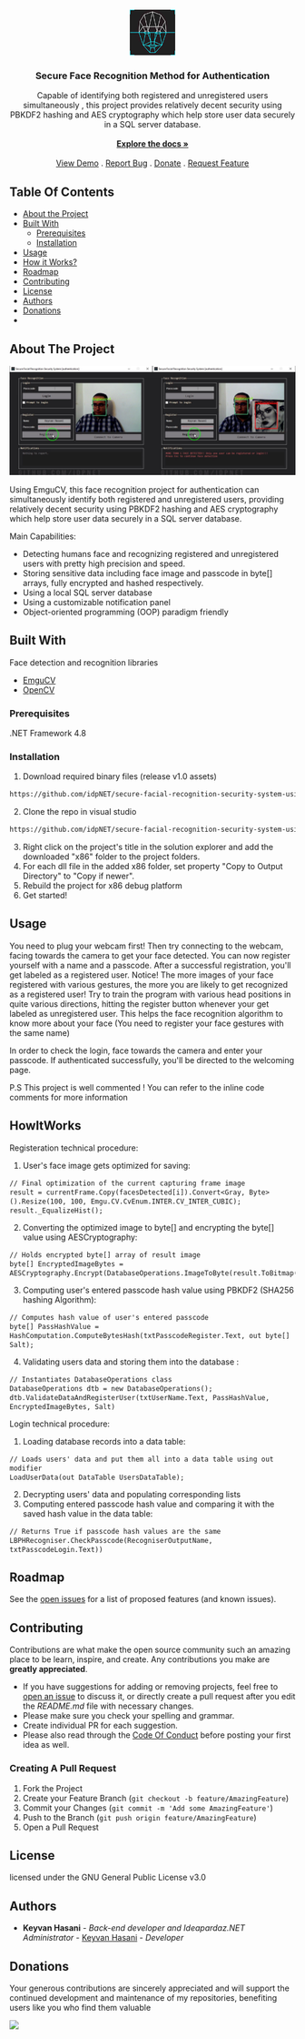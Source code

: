 <br/>
<p align="center">
  <a href="https://github.com/idpNET/secure-facial-recognition-security-system-using-emguCV">
    <img src="Resources/logo.png" alt="Logo" width="80" height="80">
  </a>

  <h3 align="center">Secure Face Recognition Method for Authentication</h3>

  <p align="center">
    Capable of identifying both registered and unregistered users simultaneously , this project provides relatively decent security using PBKDF2 hashing and AES cryptography which help store user data securely in a SQL server database.
    <br/>
    <br/>
    <a href="https://github.com/idpNET/secure-facial-recognition-security-system-using-emguCV"><strong>Explore the docs »</strong></a>
    <br/>
    <br/>
    <a href="https://github.com/idpNET/secure-facial-recognition-security-system-using-emguCV/blob/master/Resources/Screenshot.jpg">View Demo</a>
    .
    <a href="https://github.com/idpNET/secure-facial-recognition-security-system-using-emguCV/issues">Report Bug</a>
    .
    <a href="https://www.blockonomics.co/pay-url/cb221579a6bc4ed2" target="_blank">Donate</a>
    .
    <a href="https://github.com/idpNET/secure-facial-recognition-security-system-using-emguCV/issues">Request Feature</a>
  </p>
</p>

## Table Of Contents

* [About the Project](#about-the-project)
* [Built With](#built-with)
  * [Prerequisites](#prerequisites)
  * [Installation](#installation)
* [Usage](#usage)
* [How it Works?](#howitworks)
* [Roadmap](#roadmap)
* [Contributing](#contributing)
* [License](#license)
* [Authors](#authors)
* [Donations](#donations)
* 
## About The Project

![Screen Shot](Resources/Screenshot.jpg)

Using EmguCV, this face recognition project for authentication can simultaneously identify both registered and unregistered users, providing relatively decent security using PBKDF2 hashing and AES cryptography which help store user data securely in a SQL server database.

Main Capabilities:

* Detecting humans face and recognizing registered and unregistered users with pretty high precision and speed. 
* Storing sensitive data including face image and passcode in byte[] arrays, fully encrypted and hashed respectively. 
* Using a local SQL server database 
* Using a customizable notification panel 
* Object-oriented programming (OOP) paradigm friendly


## Built With

Face detection and recognition libraries

* [EmguCV](https://www.emgu.com)
* [OpenCV](https://opencv.org)

### Prerequisites

.NET Framework 4.8

### Installation


1. Download required binary files (release v1.0 assets)
```sh
https://github.com/idpNET/secure-facial-recognition-security-system-using-emguCV/releases/download/v1.0/Secure.Facial.Recognition.Security.System.using.EmguCV.DLL.Files.zip
```
2. Clone the repo in visual studio
```sh
https://github.com/idpNET/secure-facial-recognition-security-system-using-emguCV.git
```
3. Right click on the project's title in the solution explorer and add the downloaded "x86" folder to the project folders.
4. For each dll file in the added x86 folder, set property "Copy to Output Directory" to "Copy if newer".
5. Rebuild the project for x86 debug platform
6. Get started!

## Usage

You need to plug your webcam first! Then try connecting to the webcam,  facing towards the camera to get your face detected. You can now register yourself with a name and a passcode. After a successful registration, you'll get labeled as a registered user.
Notice! The more images of your face registered with various gestures, the more you are likely to get recognized as a registered user! 
Try to train the program with various head positions in quite various directions, hitting the register button whenever your get labeled as unregistered user. This helps the face recognition algorithm to know more about your face (You need to register your face gestures with the same name) 

 In order to check the login, face towards the camera and enter your passcode. If authenticated successfully, you'll be directed to the welcoming page.

P.S This project is well commented ! You can refer to the inline code comments for more information


## HowItWorks

Registeration technical procedure: 

1. User's face image gets optimized for saving:
```
// Final optimization of the current capturing frame image
result = currentFrame.Copy(facesDetected[i]).Convert<Gray, Byte>().Resize(100, 100, Emgu.CV.CvEnum.INTER.CV_INTER_CUBIC);
result._EqualizeHist();
```
2. Converting the optimized image to byte[] and encrypting the byte[] value using AESCryptography:
```
// Holds encrypted byte[] array of result image
byte[] EncryptedImageBytes = AESCryptography.Encrypt(DatabaseOperations.ImageToByte(result.ToBitmap()));
```
3. Computing user's entered passcode hash value using PBKDF2 (SHA256 hashing Algorithm):
```
// Computes hash value of user's entered passcode
byte[] PassHashValue = HashComputation.ComputeBytesHash(txtPasscodeRegister.Text, out byte[] Salt);
```
4. Validating users data and storing them into the database :
```
// Instantiates DatabaseOperations class
DatabaseOperations dtb = new DatabaseOperations();
dtb.ValidateDataAndRegisterUser(txtUserName.Text, PassHashValue, EncryptedImageBytes, Salt)
```
Login technical procedure: 

1. Loading database records into a data table:
```
// Loads users' data and put them all into a data table using out modifier
LoadUserData(out DataTable UsersDataTable);
```
2. Decrypting users' data and populating corresponding lists
3. Computing entered passcode hash value and comparing it with the saved hash value in the data table:
```
// Returns True if passcode hash values are the same
LBPHRecogniser.CheckPasscode(RecogniserOutputName, txtPasscodeLogin.Text))
```
## Roadmap

See the [open issues](https://github.com/idpNET/secure-facial-recognition-security-system-using-emguCV/issues) for a list of proposed features (and known issues).

## Contributing

Contributions are what make the open source community such an amazing place to be learn, inspire, and create. Any contributions you make are **greatly appreciated**.
* If you have suggestions for adding or removing projects, feel free to [open an issue](https://github.com/idpNET/secure-facial-recognition-security-system-using-emguCV/issues/new) to discuss it, or directly create a pull request after you edit the *README.md* file with necessary changes.
* Please make sure you check your spelling and grammar.
* Create individual PR for each suggestion.
* Please also read through the [Code Of Conduct](https://github.com/idpNET/secure-facial-recognition-security-system-using-emguCV/blob/main/CODE_OF_CONDUCT.md) before posting your first idea as well.

### Creating A Pull Request

1. Fork the Project
2. Create your Feature Branch (`git checkout -b feature/AmazingFeature`)
3. Commit your Changes (`git commit -m 'Add some AmazingFeature'`)
4. Push to the Branch (`git push origin feature/AmazingFeature`)
5. Open a Pull Request

## License

 licensed under the GNU General Public License v3.0

## Authors

* **Keyvan Hasani** - *Back-end developer and Ideapardaz.NET Administrator* - [Keyvan Hasani](https://github.com/idpNET) - *Developer*

## Donations
Your generous contributions are sincerely appreciated and will support the continued development and maintenance of my repositories, benefiting users like you who find them valuable

<a href="https://www.blockonomics.co/pay-url/cb221579a6bc4ed2" target="_blank" class="blockoPayBtn" data-toggle="modal" data-uid=cb221579a6bc4ed2><img width=160 src="https://www.blockonomics.co/img/pay_with_bitcoin_medium.png"></a>
